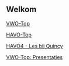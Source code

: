 ## Welkom

[VWO-Top](https://carldejong.github.io/presentations/vwo.html)

[HAVO-Top](../havo.html)

[HAVO4 - Les bij Quincy](../havo4.html)

<a href="vwo.html">VWO-Top: Presentaties</a>

